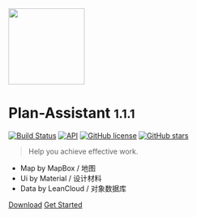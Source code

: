 
<img src="https://i.loli.net/2019/05/26/5cea9bdf9020a96716.png" width = "150" height = "150" div align=center />

# Plan-Assistant <small>1.1.1</small>


[![Build Status](https://jenkins.frytea.com/buildStatus/icon?job=PlanAssistant)](https://jenkins.frytea.com/job/PlanAssistant/)
[![API](https://img.shields.io/badge/API-28%2B-brightgreen.svg?style=flat)](https://android-arsenal.com/api?level=28)
[![GitHub license](https://img.shields.io/github/license/songtianlun/PlanAssistant)](https://github.com/songtianlun/PlanAssistant/blob/master/LICENSE)
[![GitHub stars](https://img.shields.io/github/stars/songtianlun/PlanAssistant?style=social)](https://github.com/songtianlun/PlanAssistant/stargazers)

> Help you achieve effective work.

- Map by MapBox / 地图
- Ui by Material / 设计材料
- Data by LeanCloud / 对象数据库

[Download](http://fir.im/xm19?release_id=5d76767ef945486b4887d325&fir_source=GitHub&fir_campaign=GitHub)
[Get Started](Quick-Start.md)
